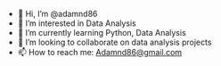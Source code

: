 - 👋 Hi, I’m @adamnd86
- 👀 I’m interested in Data Analysis
- 🌱 I’m currently learning Python, Data Analysis
- 💞️ I’m looking to collaborate on data analysis projects
- 📫 How to reach me: Adamnd86@gmail.com

<!---
adamnd86/adamnd86 is a ✨ special ✨ repository because its `README.md` (this file) appears on your GitHub profile.
You can click the Preview link to take a look at your changes.
--->
